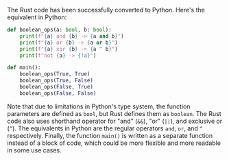 The Rust code has been successfully converted to Python. Here's the equivalent in Python:
```python
def boolean_ops(a: bool, b: bool):
    print(f"{a} and {b} -> {a and b}")
    print(f"{a} or {b} -> {a or b}")
    print(f"{a} xor {b} -> {a ^ b}")
    print(f"not {a} -> {!a}")

def main():
    boolean_ops(True, True)
    boolean_ops(True, False)
    boolean_ops(False, True)
    boolean_ops(False, False)
```
Note that due to limitations in Python's type system, the function parameters are defined as `bool`, but Rust defines them as `boolean`. The Rust code also uses shorthand operator for "and" (`&&`), "or" (`||`), and exclusive or (`^`). The equivalents in Python are the regular operators `and`, `or`, and `^` respectively. Finally, the function `main()` is written as a separate function instead of a block of code, which could be more flexible and more readable in some use cases.
